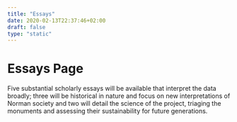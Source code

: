 ```yaml
---
title: "Essays"
date: 2020-02-13T22:37:46+02:00
draft: false
type: "static"
---
```

Essays Page
============

Five substantial scholarly essays will be available that interpret
the data broadly; three will be historical in nature and focus on
new interpretations of Norman society and two will detail the
science of the project, triaging the monuments and assessing their
sustainability for future generations.